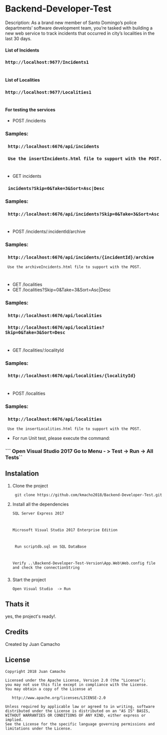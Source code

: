 # Backend-Developer-Test

Description: As a brand new member of Santo Domingo’s police departments’ software development team, you’re tasked with building a new web service to track incidents that occurred in city’s localities in the last 30 days.

#### List of Incidents
### ``` http://localhost:9677/Incidents1 ```
#
#### List of Localities
### ``` http://localhost:9677/Localities1 ```
#
#### For testing the services


* POST /incidents
###  Samples:
### ``` http://localhost:6676/api/incidents```

### ``` Use the insertIncidents.html file to support with the POST.```
#

* GET incidents
### ``` incidents?Skip=0&Take=3&Sort=Asc|Desc```
###  Samples:
###  ``` http://localhost:6676/api/incidents?Skip=0&Take=3&Sort=Asc```
#

* POST /incidents/:incidentId/archive
###  Samples:
### ``` http://localhost:6676/api/incidents/{incidentId}/archive```

``` Use the archiveIncidents.html file to support with the POST.```

#
* GET /localities
* GET /localities?Skip=0&Take=3&Sort=Asc|Desc
###  Samples:
###  ``` http://localhost:6676/api/localities```
###  ``` http://localhost:6676/api/localities?Skip=0&Take=3&Sort=Desc```
#

* GET /localities/:localityId
###  Samples:
###  ``` http://localhost:6676/api/localities/{localityId}```
#

* POST /localities
###  Samples:
###  ``` http://localhost:6676/api/localities```

``` Use the insertLocalities.html file to support with the POST.```
* For run Unit test, please execute the command:
###  ``` Open Visual Studio 2017 Go to Menu - > Test -> Run -> All Tests``


## Instalation

1. Clone the project

	``` git clone https://github.com/kmacho2018/Backend-Developer-Test.git```

2. Install all the dependencies

	``` SQL Server Express 2017 ```
	#
	``` Microsoft Visual Studio 2017 Enterprise Edition ```
	#
	``` Run scriptdb.sql on SQL DataBase```
	#
	``` Verify ..\Backend-Developer-Test-Version\App.Web\Web.config file and check the connectionString ```
	### <connectionStrings>
    <add name="DbTestEntities" connectionString="metadata=res://*/Models.DbTestModel.csdl|res://*/Models.DbTestModel.ssdl|res://*/Models.DbTestModel.msl;provider=System.Data.SqlClient;provider connection string=&quot;data source=.;initial catalog=DbTest;integrated security=True;MultipleActiveResultSets=True;App=EntityFramework&quot;" providerName="System.Data.EntityClient" />
  </connectionStrings>

3. Start the project

	```Open Visual Studio  -> Run```

## Thats it

yes, the project's ready!.

## Credits
Created by Juan Camacho  

## License

	Copyright 2018 Juan Camacho
	
	Licensed under the Apache License, Version 2.0 (the "License");
	you may not use this file except in compliance with the License.
	You may obtain a copy of the License at
	
	   http://www.apache.org/licenses/LICENSE-2.0
	
	Unless required by applicable law or agreed to in writing, software
	distributed under the License is distributed on an "AS IS" BASIS,
	WITHOUT WARRANTIES OR CONDITIONS OF ANY KIND, either express or implied.
	See the License for the specific language governing permissions and
	limitations under the License.
